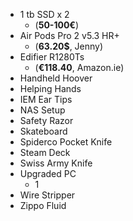 
- 1 tb SSD x 2
	- (**50-100€**)
- Air Pods Pro 2 v5.3 HR+
	- (**63.20$**, Jenny)
- Edifier R1280Ts
	- (**€118.40**, Amazon.ie)
- Handheld Hoover
- Helping Hands
- IEM Ear Tips
- NAS Setup
- Safety Razor
- Skateboard
- Spiderco Pocket Knife
- Steam Deck
- Swiss Army Knife
- Upgraded PC
	- 1
- Wire Stripper
- Zippo Fluid